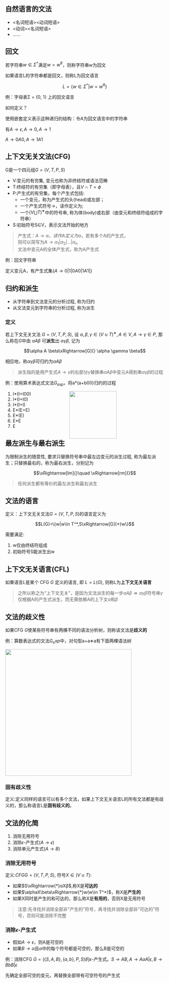 ## 自然语言的文法

- <名词短语><动词短语>
- <动词><名词短语>
- ……

## 回文

若字符串$w\in \Sigma^*$满足$w=w^R$，则称字符串$w$为回文

如果语言L的字符串都是回文，则称L为回文语言

$$L=\{w\in \Sigma^*|w=w^R\}$$

例：字母表Σ = {0, 1} 上的回文语言

如何定义？

使用嵌套定义表示这种递归的结构：令A为回文语言中的字符串

有$A\to \epsilon,A\to0,A\to 1$

$A\to0A0,A\to1A1$

## 上下文无关文法(CFG)

G是一个四元组$G=(V,T,P,S)$

- V:变元的有穷集, 变元也称为非终结符或语法范畴
- T:终结符的有穷集（即字母表），且$V\cap T=\phi$
- P:产生式的有穷集，每个产生式包括:
    - 一个变元，称为产生式的头(head)或左部；
    - 一个产生式符号→，读作定义为;
    - 一个$(V⋃T)^∗$中的符号串, 称为体(body)或右部（由变元和终结符组成的字符串）
- S:初始符号S∈V，表示文法开始的地方

> 产生式：$A\to \alpha，读作A定义为\alpha$，若有多个A的产生式，<br>
> 则可以简写为$A\to\alpha_1|\alpha_2|\dots|\alpha_n$<br>
> 文法中变元A的全体产生式，称为A产生式<br>

例：回文字符串

定义变元A，有产生式集$\{A\to 0|1|0A0|1A1|\}$

## 归约和派生

- 从字符串到文法变元的分析过程, 称为归约
- 从文法变元到字符串的分析过程, 称为派生

### 定义

若上下文无关文法 $G = (V, T, P, S)$, 设 $α, β, γ ∈ (V ∪ T)^∗, A ∈ V , A → γ ∈ P$, 那么称在$G$中由 $αAβ$ 可**派生**出 $αγβ$, 记为

$$\alpha A \beta\xRightarrow[G]{} \alpha \gamma \beta$$

相应地，称$\alpha\gamma\beta$可归约为$\alpha A \beta$

> 派生指的是用产生式$A\to \gamma$的右部分$\gamma$替换串$\alpha A\beta$中变元A得到串$\alpha\gamma\beta$的过程

例：使用算术表达式文法$G_{exp}$，将a*(a+b00)归约的过程

<img src="https://github.com/DINOREXNB/DINOREXNB.github.io/blob/main/docs/images/xsyy9-1.png?raw=true" style="width:150px;margin-right:30%;" align=right>

1. I*(I+I00)
2. I*(I+I0)
3. I*(I+I)
4. E*(E+E)
5. E*(E)
6. E*E
7. E

## 最左派生与最右派生

为限制派生的随意性, 要求只替换符号串中最左边变元的派生过程, 称为最左派生；只替换最右的，称为最右派生，分别记为

$$\xRightarrow[lm]{}\quad \xRightarrow[rm]{}$$

> 任何派生都有等价的最左派生和最右派生

## 文法的语言

定义：上下文无关文法$G=(V,T,P,S)$的语言定义为

$$L(G)=\{w|w\in T^*,S\xRightarrow[G]{*}w\}$$

需要满足:

1. w仅由终结符组成
2. 初始符号S能派生出w

## 上下文无关语言(CFL)

如果语言$L$是某个 CFG $G$ 定义的语言, 即 $L = L(G)$, 则称L为**上下文无关语言**

> 之所以称之为“上下文无关”，是因为文法派生的每一步$\alpha A\beta \Rightarrow \alpha\gamma\beta$符号串$\gamma$仅根据A的产生式派生，而无需依赖A的上下文$\alpha$和$\beta$

## 文法的歧义性

如果CFG $G$使某些符号串有两棵不同的语法分析树，则称该文法是**歧义的**

例：算数表达式的文法$G_exp$中，对句型a+a∗a有下面两棵语法树

<img src="https://github.com/DINOREXNB/DINOREXNB.github.io/blob/main/docs/images/xsyy9-2.png?raw=true" style="width:400px;">

### 固有歧义性

定义:定义同样的语言可以有多个文法，如果上下文无关语言L的所有文法都是有歧义的，那么称语言L是**固有歧义的**。

## 文法的化简

1. 消除无用符号
2. 消除$\epsilon$-产生式($A\to \epsilon$)
3. 消除单元产生式($A\to B$)

### 消除无用符号

定义:$CFG G = (V, T, P, S)$, 符号$X ∈ (V∪T)$:

- 如果$S\xRightarrow{*}αXβ$,称X是**可达的**
- 如果$\alphaX\beta\xRightarrow{*}w(w\in T^*)$，称X是**产生的**
- 如果X同时是产生的和可达的，那么称X是**有用的**，否则X是无用符号

> 注意:先寻找并消除全部非“产生的”符号，再寻找并消除全部非“可达的”符号，否则可能消除不完整

### 消除$\epsilon$-产生式

- 假如$A\to \epsilon$，则A是可空的
- 如果$B\to \alpha$且$\alpha$中的每个符号都是可空的，那么B是可空的

例：消除CFG $G=(\{S,A,B\},\{a,b\},P,S)$的$\epsilon$-产生式。$S\to AB,A\to AaA|\epsilon,B\to BbB|\epsilon$

先确定全部可空的变元，再替换全部带有可空符号的产生式


